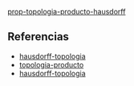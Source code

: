 [prop-topologia-producto-hausdorff](pdf/prop-topologia-producto-hausdorff.pdf)

## Referencias
- [hausdorff-topologia](./hausdorff-topologia.md)
- [topologia-producto](./topologia-producto.md)
- [hausdorff-topologia](./hausdorff-topologia.md)
